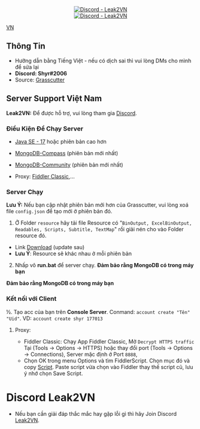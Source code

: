 <div align="center"><a href="https://discord.gg/jWWuYEJwBM"><img alt="Discord - Leak2VN" src="https://media.discordapp.net/attachments/996763314573029507/1028674033824305162/u.png"></a></div>

<div align="center"><a href="https://discord.gg/jWWuYEJwBM"><img alt="Discord - Leak2VN" src="https://img.shields.io/discord/969393714432716871?label=Discord&logo=discord&style=for-the-badge"></a></div>

[VN](README.md)

## Thông Tin

* Hưỡng dẫn bằng Tiếng Việt - nếu có dịch sai thì vui lòng DMs cho mình để sửa lại
* **Discord: Shyr#2006**
* Source: [Grasscutter](https://github.com/Grasscutters/Grasscutter)

## Server Support Việt Nam

**Leak2VN:** Để được hỗ trợ, vui lòng tham gia [Discord](https://discord.gg/jWWuYEJwBM).

### Điều Kiện Để Chạy Server

* [Java SE - 17](https://www.oracle.com/java/technologies/javase/jdk17-archive-downloads.html) hoặc phiên bản cao hơn

* [MongoDB-Compass](https://www.mongodb.com/try/download/compass) (phiên bản mới nhất)

* [MongoDB-Community](https://www.mongodb.com/try/download/community) (phiên bản mới nhất)

* Proxy: [Fiddler Classic](https://telerik-fiddler.s3.amazonaws.com/fiddler/FiddlerSetup.exe),...

### Server Chạy

**Lưu Ý:** Nếu bạn cập nhật phiên bản mới hơn của Grasscutter, vui lòng xoá file `config.json` để tạo mới ở phiên bản đó.

1. Ở Folder `resource` hãy tải file Resource có "`BinOutput, ExcelBinOutput, Readables, Scripts, Subtitle, TextMap`" rồi giải nén cho vào Folder resource đó.
* Link [Download](https://segggggggggg.com) (update sau) 
* **Lưu Ý**: Resource sẽ khác nhau ở mỗi phiên bản

2. Nhấp vô **run.bat** để server chạy. **Đảm bảo rằng MongoDB có trong máy bạn**

**Đảm bảo rằng MongoDB có trong máy bạn**

### Kết nối với Client

½. Tạo acc của bạn trên **Console Server**. Conmand: `account create "Tên" "Uid"`. VD: `account create shyr 177013`

1. Proxy:

    - Fiddler Classic: Chạy App Fiddler Classic, Mở `Decrypt HTTPS traffic` Tại (Tools -> Options -> HTTPS) hoặc thay đổi port (Tools -> Options -> Connections), Server mặc định ở Port `8888`,
    - Chọn OK trong menu Options và tìm FiddlerScript. Chọn mục đó và copy [Script](https://github.lunatic.moe/fiddlerscript). Paste script vừa chọn vào Fiddler thay thế script cũ, lưu ý nhớ chọn Save Script.

# Discord Leak2VN
 - Nếu bạn cần giải đáp thắc mắc hay gặp lỗi gì thì hãy Join Discord [Leak2VN](https://discord.gg/jWWuYEJwBM).
